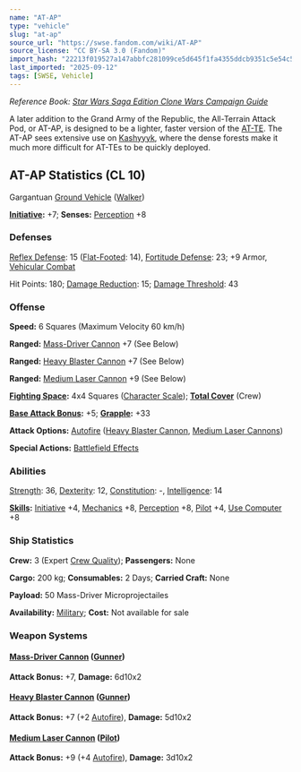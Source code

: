 ```yaml
---
name: "AT-AP"
type: "vehicle"
slug: "at-ap"
source_url: "https://swse.fandom.com/wiki/AT-AP"
source_license: "CC BY-SA 3.0 (Fandom)"
import_hash: "22213f019527a147abbfc281099ce5d645f1fa4355ddcb9351c5e54c5f039d96"
last_imported: "2025-09-12"
tags: [SWSE, Vehicle]
---
```

*Reference Book: [Star Wars Saga Edition Clone Wars Campaign Guide](https://swse.fandom.com/wiki/Star_Wars_Saga_Edition_Clone_Wars_Campaign_Guide)*

A later addition to the Grand Army of the Republic, the All-Terrain Attack Pod, or AT-AP, is designed to be a lighter, faster version of the [AT-TE](https://swse.fandom.com/wiki/AT-TE). The AT-AP sees extensive use on [Kashyyyk](https://swse.fandom.com/wiki/Kashyyyk), where the dense forests make it much more difficult for AT-TEs to be quickly deployed.

## AT-AP Statistics (CL 10)
Gargantuan [Ground Vehicle](https://swse.fandom.com/wiki/Ground_Vehicle) ([Walker](https://swse.fandom.com/wiki/Walker))

**[Initiative](https://swse.fandom.com/wiki/Initiative):** +7; **Senses:** [Perception](https://swse.fandom.com/wiki/Perception) +8
### Defenses
[Reflex Defense](https://swse.fandom.com/wiki/Reflex_Defense_(Vehicles)): 15 ([Flat-Footed](https://swse.fandom.com/wiki/Flat-Footed): 14), [Fortitude Defense](https://swse.fandom.com/wiki/Fortitude_Defense_(Vehicles)): 23; +9 Armor, [Vehicular Combat](https://swse.fandom.com/wiki/Vehicular_Combat)

Hit Points: 180; [Damage Reduction](https://swse.fandom.com/wiki/Damage_Reduction): 15; [Damage Threshold](https://swse.fandom.com/wiki/Damage_Threshold_(Vehicles)): 43
### Offense
**Speed:** 6 Squares (Maximum Velocity 60 km/h)

**Ranged:** [Mass-Driver Cannon](https://swse.fandom.com/wiki/Mass-Driver_Cannon) +7 (See Below)

**Ranged:** [Heavy Blaster Cannon](https://swse.fandom.com/wiki/Heavy_Blaster_Cannon_(Vehicles)) +7 (See Below)

**Ranged:** [Medium Laser Cannon](https://swse.fandom.com/wiki/Medium_Laser_Cannon) +9 (See Below)

**[Fighting Space](https://swse.fandom.com/wiki/Fighting_Space):** 4x4 Squares ([Character Scale](https://swse.fandom.com/wiki/Character_Scale)); **[Total Cover](https://swse.fandom.com/wiki/Total_Cover)** (Crew)

**[Base Attack Bonus](https://swse.fandom.com/wiki/Base_Attack_Bonus):** +5; **[Grapple](https://swse.fandom.com/wiki/Grapple):** +33

**Attack Options:** [Autofire](https://swse.fandom.com/wiki/Autofire_(Vehicle_Combat)) ([Heavy Blaster Cannon](https://swse.fandom.com/wiki/Heavy_Blaster_Cannon_(Vehicles)), [Medium Laser Cannons](https://swse.fandom.com/wiki/Medium_Laser_Cannons))

**Special Actions:** [Battlefield Effects](https://swse.fandom.com/wiki/Battlefield_Effects)

### Abilities
[Strength](https://swse.fandom.com/wiki/Strength): 36, [Dexterity](https://swse.fandom.com/wiki/Dexterity): 12, [Constitution](https://swse.fandom.com/wiki/Constitution): -, [Intelligence](https://swse.fandom.com/wiki/Intelligence): 14

**[Skills](https://swse.fandom.com/wiki/Skills):** [Initiative](https://swse.fandom.com/wiki/Initiative) +4, [Mechanics](https://swse.fandom.com/wiki/Mechanics) +8, [Perception](https://swse.fandom.com/wiki/Perception) +8, [Pilot](https://swse.fandom.com/wiki/Pilot) +4, [Use Computer](https://swse.fandom.com/wiki/Use_Computer) +8
### Ship Statistics
**Crew:** 3 (Expert [Crew Quality](https://swse.fandom.com/wiki/Crew_Quality)); **Passengers:** None

**Cargo:** 200 kg; **Consumables:** 2 Days; **Carried Craft:** None

**Payload:** 50 Mass-Driver Microprojectailes

**Availability:** [Military](https://swse.fandom.com/wiki/Military); **Cost:** Not available for sale
### Weapon Systems
#### **[Mass-Driver Cannon](https://swse.fandom.com/wiki/Mass-Driver_Cannon) ([Gunner](https://swse.fandom.com/wiki/Gunner))**
**Attack Bonus:** +7, **Damage:** 6d10x2

#### **[Heavy Blaster Cannon](https://swse.fandom.com/wiki/Heavy_Blaster_Cannon_(Vehicles)) ([Gunner](https://swse.fandom.com/wiki/Gunner))**
**Attack Bonus:** +7 (+2 [Autofire](https://swse.fandom.com/wiki/Autofire_(Vehicle_Combat))), **Damage:** 5d10x2

#### **[Medium Laser Cannon](https://swse.fandom.com/wiki/Medium_Laser_Cannon) ([Pilot](https://swse.fandom.com/wiki/Pilot))**
**Attack Bonus:** +9 (+4 [Autofire](https://swse.fandom.com/wiki/Autofire_(Vehicle_Combat))), **Damage:** 3d10x2